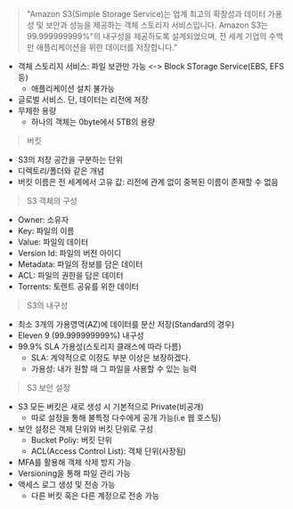> "Amazon S3(Simple Storage Service)는 업계 최고의 확장성과 데이터 가용성 및 보안과 성능을 제공하는 객체 스토리지 서비스입니다. Amazon S3는 99.999999999%"의 내구성을 제공하도록 설계되었으며, 전 세계 기업의 수백만 애플리케이션을 위한 데이터를 저장합니다."

- 객체 스토리지 서비스: 파일 보관만 가능 <-> Block STorage Service(EBS, EFS 등)
	- 애플리케이션 설치 불가능
- 글로벌 서비스. 단, 데이터는 리전에 저장
- 무제한 용량
	- 하나의 객체는 0byte에서 5TB의 용량

> 버킷

- S3의 저장 공간을 구분하는 단위
- 디렉토리/폴더와 같은 개념
- 버킷 이름은 전 세계에서 고유 값: 리전에 관계 없이 중복된 이름이 존재할 수 없음

> S3 객체의 구성

- Owner: 소유자
- Key: 파일의 이름
- Value: 파일의 데이터
- Version Id: 파일의 버전 아이디
- Metadata: 파일의 정보를 담은 데이터
- ACL: 파일의 권한을 담은 데이터
- Torrents: 토렌트 공유를 위한 데이터

> S3의 내구성

- 최소 3개의 가용영역(AZ)에 데이터를 분산 저장(Standard의 경우)
- Eleven 9 (99.999999999%) 내구성
- 99.9% SLA 가용성(스토리지 클래스에 따라 다름)
	- SLA: 계약적으로 이정도 부분 이상은 보장하겠다.
	- 가용성: 내가 원할 때 그 파일을 사용할 수 있는 능력

> S3 보안 설정

- S3 모든 버킷은 새로 생성 시 기본적으로 Private(비공개)
	- 따로 설정을 통해 불특정 다수에게 공개 가능(i.e 웹 호스팅)
- 보안 설정은 객체 단위와 버킷 단위로 구성
	- Bucket Poliy: 버킷 단위
	- ACL(Access Control List): 객체 단위(사장됨)
- MFA를 활용해 객체 삭제 방지 가능
- Versioning을 통해 파일 관리 가능
- 액세스 로그 생성 및 전송 가능
	- 다른 버킷 혹은 다른 계정으로 전송 가능